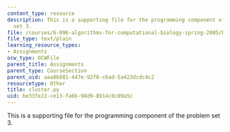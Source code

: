 ```yaml
---
content_type: resource
description: This is a supporting file for the programming component of the problem
  set 3.
file: /courses/6-096-algorithms-for-computational-biology-spring-2005/be33fe22ce13fa6b98d98914c8c09a5c_cluster.py
file_type: text/plain
learning_resource_types:
- Assignments
ocw_type: OCWFile
parent_title: Assignments
parent_type: CourseSection
parent_uid: aaa8b881-447e-92f8-c6ad-5a423dcdc4c2
resourcetype: Other
title: cluster.py
uid: be33fe22-ce13-fa6b-98d9-8914c8c09a5c
---
```

This is a supporting file for the programming component of the problem set 3.

